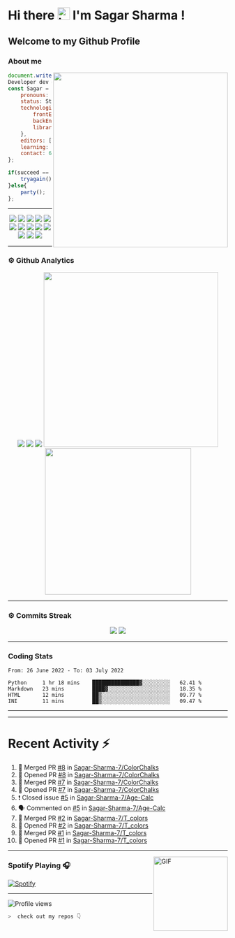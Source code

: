 # Hi there <img src="https://user-images.githubusercontent.com/1303154/88677602-1635ba80-d120-11ea-84d8-d263ba5fc3c0.gif" width="28px" alt="hi"> I'm Sagar Sharma !
## Welcome to my Github Profile 

### About me 

<img align='right' src="https://media.giphy.com/media/l0HlTy9x8FZo0XO1i/giphy.gif" width="400">

```js
document.write("Hello World");
Developer dev = new Developer(Sagar Sharma);
const Sagar = {
    pronouns: "he" | "his",
    status: Student,
    technologies: {
        frontEnd: [HTML, CSS, SASS, Javascript],
        backEnd: [Node.js, Express.js, Mongoose.js, MongoDB, Python],
        libraries: [Bootstrap, JQuery]
    },
    editors: [VS Code, Vim, PyCharm, Nano],
    learning: [Kali Linux],
    contact: 6969sagarsharma@gmail.com
};

if(succeed == false){
    tryagain();
}else{
    party();
};
```
---
<p align="center">
<img src="https://img.shields.io/badge/HTML5-E34F26?style=for-the-badge&logo=html5&logoColor=white" />
<img src="https://img.shields.io/badge/CSS3-1572B6?style=for-the-badge&logo=css3&logoColor=white" />
<img src="https://img.shields.io/badge/Javascript-323330?style=for-the-badge&logo=javascript&logoColor=F7DF1E" />
<img src="https://img.shields.io/badge/Node.js-43853D?style=for-the-badge&logo=node.js&logoColor=white" />
<img src="https://img.shields.io/badge/Express.js-404D59?style=for-the-badge" />
<img src="https://img.shields.io/badge/jQuery-0769AD?style=for-the-badge&logo=jquery&logoColor=white" />
<img src="https://img.shields.io/badge/Bootstrap-563D7C?style=for-the-badge&logo=bootstrap&logoColor=white">
<img src="https://img.shields.io/badge/MongoDB-4EA94B?style=for-the-badge&logo=mongodb&logoColor=white">
<img src="https://img.shields.io/badge/Python-FFD43B?style=for-the-badge&logo=python&logoColor=darkgreen">
<img src="https://img.shields.io/badge/Git-F05032?style=for-the-badge&logo=git&logoColor=white">
<img src="https://img.shields.io/badge/Sass-CC6699?style=for-the-badge&logo=sass&logoColor=white">
<img src="https://img.shields.io/badge/npm-CB3837?style=for-the-badge&logo=npm&logoColor=white">
<img src="https://img.shields.io/badge/Markdown-000000?style=for-the-badge&logo=markdown&logoColor=white">
</p>

---

### ⚙ Github Analytics

<p align="center">
<img src="https://github-profile-summary-cards.vercel.app/api/cards/repos-per-language?username=sagar-sharma-7&theme=nord_dark">
<img src="https://github-profile-summary-cards.vercel.app/api/cards/most-commit-language?username=sagar-sharma-7&theme=nord_dark" >
<img src="https://github-profile-trophy.vercel.app/?username=sagar-sharma-7&theme=darkhub">
<img src="https://github-readme-stats.vercel.app/api?username=sagar-sharma-7&theme=blue-green" width="400">
<img src="https://github-readme-stats.vercel.app/api/top-langs/?username=sagar-sharma-7&theme=chartreuse-dark&layout=compact" width="335">
</p>

---
### ⚙ Commits Streak 

<p align="center">
<img src="https://github-readme-streak-stats.herokuapp.com/?user=sagar-sharma-7&theme=radical">
<img src="https://activity-graph.herokuapp.com/graph?username=Sagar-Sharma-7&bg_color=000000&color=4fff67&line=4fff67&point=ffffff&area=true&hide_border=true">
</p>


___

### Coding Stats
<!--START_SECTION:waka-->

```text
From: 26 June 2022 - To: 03 July 2022

Python     1 hr 18 mins    ███████████████▓░░░░░░░░░   62.41 %
Markdown   23 mins         ████▓░░░░░░░░░░░░░░░░░░░░   18.35 %
HTML       12 mins         ██▒░░░░░░░░░░░░░░░░░░░░░░   09.77 %
INI        11 mins         ██▒░░░░░░░░░░░░░░░░░░░░░░   09.47 %
```

<!--END_SECTION:waka-->
____
____

# Recent Activity :zap:
<!--START_SECTION:activity-->
1. 🎉 Merged PR [#8](https://github.com/Sagar-Sharma-7/ColorChalks/pull/8) in [Sagar-Sharma-7/ColorChalks](https://github.com/Sagar-Sharma-7/ColorChalks)
2. 💪 Opened PR [#8](https://github.com/Sagar-Sharma-7/ColorChalks/pull/8) in [Sagar-Sharma-7/ColorChalks](https://github.com/Sagar-Sharma-7/ColorChalks)
3. 🎉 Merged PR [#7](https://github.com/Sagar-Sharma-7/ColorChalks/pull/7) in [Sagar-Sharma-7/ColorChalks](https://github.com/Sagar-Sharma-7/ColorChalks)
4. 💪 Opened PR [#7](https://github.com/Sagar-Sharma-7/ColorChalks/pull/7) in [Sagar-Sharma-7/ColorChalks](https://github.com/Sagar-Sharma-7/ColorChalks)
5. ❗️ Closed issue [#5](https://github.com/Sagar-Sharma-7/Age-Calc/issues/5) in [Sagar-Sharma-7/Age-Calc](https://github.com/Sagar-Sharma-7/Age-Calc)
6. 🗣 Commented on [#5](https://github.com/Sagar-Sharma-7/Age-Calc/issues/5) in [Sagar-Sharma-7/Age-Calc](https://github.com/Sagar-Sharma-7/Age-Calc)
7. 🎉 Merged PR [#2](https://github.com/Sagar-Sharma-7/T_colors/pull/2) in [Sagar-Sharma-7/T_colors](https://github.com/Sagar-Sharma-7/T_colors)
8. 💪 Opened PR [#2](https://github.com/Sagar-Sharma-7/T_colors/pull/2) in [Sagar-Sharma-7/T_colors](https://github.com/Sagar-Sharma-7/T_colors)
9. 🎉 Merged PR [#1](https://github.com/Sagar-Sharma-7/T_colors/pull/1) in [Sagar-Sharma-7/T_colors](https://github.com/Sagar-Sharma-7/T_colors)
10. 💪 Opened PR [#1](https://github.com/Sagar-Sharma-7/T_colors/pull/1) in [Sagar-Sharma-7/T_colors](https://github.com/Sagar-Sharma-7/T_colors)
<!--END_SECTION:activity-->

___

<img align="right" alt="GIF" height="170px" src="https://media.giphy.com/media/J5B1Y8QZnzXXbLQIBu/giphy.gif" />

### Spotify Playing 🎧
[![Spotify](https://novatorem-kyzbk7wxl-bardiesel.vercel.app/api/spotify)](https://open.spotify.com/user/31xncutsjftde6tov3a45cja7t3q?si=2eb0165bdaa14cd2)


----

![Profile views](https://profile-counter.glitch.me/Sagar-Sharma-7/count.svg)


```zsh
>  check out my repos 👇
```
